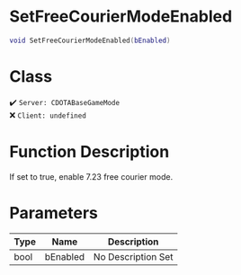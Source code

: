 # SetFreeCourierModeEnabled
```lua
void SetFreeCourierModeEnabled(bEnabled)
```
# Class
✔️ `Server: CDOTABaseGameMode`  
❌ `Client: undefined`  

# Function Description
If set to true, enable 7.23 free courier mode.
# Parameters
Type|Name|Description
--|--|--
bool|bEnabled|No Description Set
